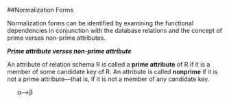 ##Normalization Forms  
  
Normalization forms can be identified by examining the functional dependencies in conjunction with the database relations and the concept of prime verses non-prime attributes.  
   
__*Prime attribute verses non-prime attribute*__  

An attribute of relation schema R is called a __prime attribute__ of R if it is a member of some candidate key of R. An attribute 
is called __nonprime__ if it is not a prime attribute—that is, if it is not a member of any candidate key.  


&nbsp;&nbsp;&nbsp;&nbsp;&nbsp;&nbsp;&alpha;-->&beta;

